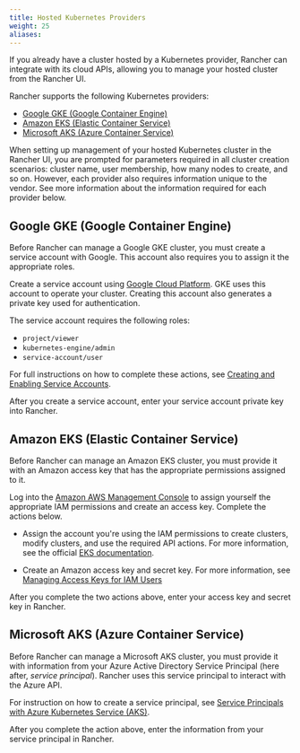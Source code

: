 ```yaml
---
title: Hosted Kubernetes Providers
weight: 25
aliases:
---
```


If you already have a cluster hosted by a Kubernetes provider, Rancher can integrate with its cloud APIs, allowing you to manage your hosted cluster from the Rancher UI.

Rancher supports the following Kubernetes providers:

<!-- TOC -->

- [Google GKE (Google Container Engine)](#google-gke-google-container-engine)
- [Amazon EKS (Elastic Container Service)](#amazon-eks-elastic-container-service)
- [Microsoft AKS (Azure Container Service)](#microsoft-aks-azure-container-service)

<!-- /TOC -->

When setting up management of your hosted Kubernetes cluster in the Rancher UI, you are prompted for parameters required in all cluster creation scenarios: cluster name, user membership, how many nodes to create, and so on. However, each provider also requires information unique to the vendor. See more information about the information required for each provider below.

## Google GKE (Google Container Engine)

Before Rancher can manage a Google GKE cluster, you must create a service account with Google. This account also requires you to assign it the appropriate roles.

Create a service account using [Google Cloud Platform](https://console.cloud.google.com/projectselector/iam-admin/serviceaccounts). GKE uses this account to operate your cluster. Creating this account also generates a private key used for authentication.

The service account requires the following roles:

-	`project/viewer`
-	`kubernetes-engine/admin`
-	`service-account/user`

For full instructions on how to complete these actions, see [Creating and Enabling Service Accounts](https://cloud.google.com/compute/docs/access/create-enable-service-accounts-for-instances).

After you create a service account, enter your service account private key into Rancher.

## Amazon EKS (Elastic Container Service)

Before Rancher can manage an Amazon EKS cluster, you must provide it with an Amazon access key that has the appropriate permissions assigned to it.

Log into the [Amazon AWS Management Console](https://aws.amazon.com/console/) to assign yourself the appropriate IAM permissions and create an access key. Complete the actions below.

- Assign the account you're using the IAM permissions to create clusters, modify clusters, and use the required API actions. For more information, see the official [EKS documentation](https://docs.aws.amazon.com/eks/latest/userguide/IAM_policies.html).

- Create an Amazon access key and secret key. For more information, see [Managing Access Keys for IAM Users](https://docs.aws.amazon.com/IAM/latest/UserGuide/id_credentials_access-keys.html)

After you complete the two actions above, enter your access key and secret key in Rancher.

## Microsoft AKS (Azure Container Service)

Before Rancher can manage a Microsoft AKS cluster, you must provide it with information from your Azure Active Directory Service Principal (here after, _service principal_). Rancher uses this service principal to interact with the Azure API.

For instruction on how to create a service principal, see [Service Principals with Azure Kubernetes Service (AKS)](https://docs.microsoft.com/en-us/azure/aks/kubernetes-service-principal).

After you complete the action above, enter the information from your service principal in Rancher.